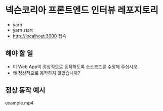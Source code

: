 # 넥슨코리아 프론트엔드 인터뷰 레포지토리

- yarn
- yarn start
- <http://localhost:3000> 접속

## 해야 할 일

- 이 Web App이 정상적으로 동작하도록 소스코드를 수정해 주십시오.
- 왜 정상적으로 동작하지 않았습니까?

## 정상 동작 예시

example.mp4
